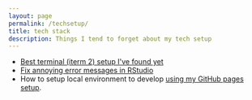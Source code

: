 ```yaml
---
layout: page
permalink: /techsetup/
title: tech stack
description: Things I tend to forget about my tech setup
---
```


- [Best terminal (iterm 2) setup I've found yet](https://gist.github.com/kevin-smets/8568070)
- [Fix annoying error messages in RStudio](https://stackoverflow.com/a/42536153/34935)
- How to setup local environment to develop [using my GitHub pages setup](https://github.com/SolomonMg/SolomonMg.github.io/blob/master/README.md).